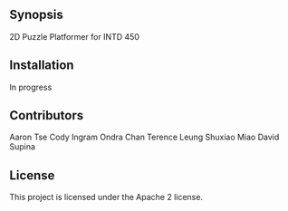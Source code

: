 ## Synopsis

2D Puzzle Platformer for INTD 450

## Installation

In progress

## Contributors

Aaron Tse
Cody Ingram
Ondra Chan
Terence Leung
Shuxiao Miao
David Supina

## License

This project is licensed under the Apache 2 license.